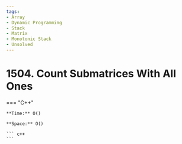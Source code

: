 ```yaml
---
tags:
- Array
- Dynamic Programming
- Stack
- Matrix
- Monotonic Stack
- Unsolved
---
```



# 1504. Count Submatrices With All Ones

=== "C++"

    **Time:** O()

    **Space:** O()

    ``` c++
    ```